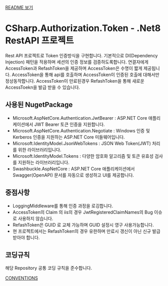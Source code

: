 [README 보기](../README.md)

# CSharp.Authorization.Token - .Net8 RestAPI 프로젝트
Rest API 프로젝트로 Token 인증방식을 구현합니다. 
기본적으로  DI(Dependency Injection) 패턴을 적용하며 세션의 인증 정보를 검증하도록합니다. 
연결자에게 AccessToken과 RefashToken을 제공하며 AccessToken은 수명이 짧게 제공됩니다. 
AccessToken을 통해 api를 호출하며 AccessToken이 인증된 호출에 대해서만 정상동작합니다. 
AccessToken이 만료된경우 RefashToken을 통해 새로운 AccessToekn을 발급 받을 수 있습니다.


## 사용된 NugetPackage
- Microsoft.AspNetCore.Authentication.JwtBearer : ASP.NET Core 애플리케이션에서 JWT Bearer 토큰 인증을 지원합니다.
- Microsoft.AspNetCore.Authentication.Negotiate : Windows 인증 및 Kerberos 인증을 지원하는 ASP.NET Core 미들웨어입니다.
- Microsoft.IdentityModel.JsonWebTokens : JSON Web Token(JWT) 처리를 위한 라이브러리입니다.
- Microsoft.IdentityModel.Tokens : 다양한 암호화 알고리즘 및 토큰 유효성 검사를 지원하는 라이브러리입니다.
- Swashbuckle.AspNetCore : ASP.NET Core 애플리케이션에서 Swagger(OpenAPI) 문서를 자동으로 생성하고 UI를 제공합니다.


## 중점사항
- LoggingMiddleware를 통해 인증 과정을 로깅합니다. 
- AccessToken의 Claim 의 iis의 경우 JwtRegisteredClaimNames의 Bug 이슈로 사용하지 않습니다.
- RefashToken은 GUID 로 교체 가능하며 GUID 설정시 영구 사용가능합니다. 
- 현 프로젝트에서는 RefashToken의 경우 유한하며 만료시 갱신이 아닌 신규 발급 받아야 합니다. 

## 코딩규칙
해당 Repository 공통 코딩 규칙을 준수합니다.

[CONVENTIONS](CONVENTIONS.md)
